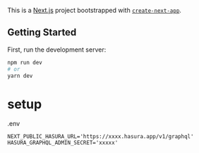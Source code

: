 This is a [Next.js](https://nextjs.org/) project bootstrapped with [`create-next-app`](https://github.com/vercel/next.js/tree/canary/packages/create-next-app).

## Getting Started

First, run the development server:

```bash
npm run dev
# or
yarn dev
```

# setup

.env
```
NEXT_PUBLIC_HASURA_URL='https://xxxx.hasura.app/v1/graphql'
HASURA_GRAPHQL_ADMIN_SECRET='xxxxx'
```